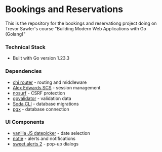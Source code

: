 # Bookings and Reservations 

This is the repository for the bookings and reservationg project doing on Trevor Sawler's course "Building Modern Web Applications with Go (Golang)"

### Technical Stack
- Built with Go version 1.23.3

### Dependencies
- [chi router](https://github.com/go-chi/chi/v5) - routing and middleware
- [Alex Edwards SCS](https://github.com/alexedwards/scs/v2) - session management 
- [nosurf](https://github.com/justinas/nosurf) - CSRF protection
- [govalidator](https://github.com/asaskevich/govalidator) - validation data
- [Soda CLI](https://gobuffalo.io/documentation/database/soda/) - database migrations
- [pgx](https://github.com/jackc/pgx) - database connection 

### UI Components
- [vanilla JS datepicker](https://github.com/mymth/vanillajs-datepicker/) - date selection
- [notie](https://github.com/jaredreich/notie) - alerts and notifications
- [sweet alerts 2](https://sweetalert2.github.io/#download) - pop-up dialogs
